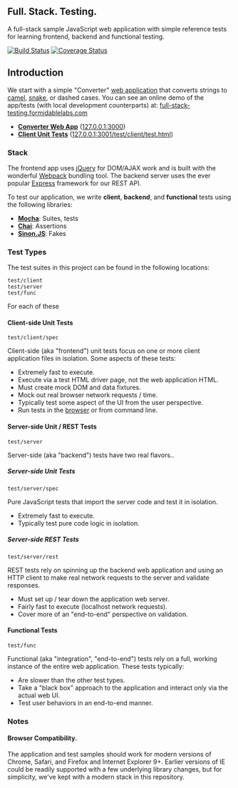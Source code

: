 Full. Stack. Testing.
---------------------

A full-stack sample JavaScript web application with simple reference tests
for learning frontend, backend and functional testing.

[![Build Status][trav_img]][trav_site]
[![Coverage Status][cov_img]][cov_site]

## Introduction

We start with a simple "Converter" [web application][fst_app] that converts
strings to [camel][], [snake][], or dashed cases. You can see an online
demo of the app/tests (with local development counterparts) at:
[full-stack-testing.formidablelabs.com][fst_site]

* **[Converter Web App][fst_app]** ([127.0.0.1:3000][dev_app])
* **[Client Unit Tests][fst_test]**
  ([127.0.0.1:3001/test/client/test.html][dev_test])

### Stack

The frontend app uses [jQuery][] for DOM/AJAX work and is built with the
wonderful [Webpack][] bundling tool. The backend server uses the ever popular
[Express][] framework for our REST API.

To test our application, we write **client**, **backend**, and **functional**
tests using the following libraries:

* **[Mocha](http://mochajs.org/)**: Suites, tests
* **[Chai](http://chaijs.com/)**: Assertions
* **[Sinon.JS](http://sinonjs.org/)**: Fakes

### Test Types

The test suites in this project can be found in the following locations:

```
test/client
test/server
test/func
```

For each of these

#### Client-side Unit Tests

`test/client/spec`

Client-side (aka "frontend") unit tests focus on one or more client application
files in isolation. Some aspects of these tests:

* Extremely fast to execute.
* Execute via a test HTML driver page, not the web application HTML.
* Must create mock DOM and data fixtures.
* Mock out real browser network requests / time.
* Typically test some aspect of the UI from the user perspective.
* Run tests in the [browser][fst_test] or from command line.


#### Server-side Unit / REST Tests

`test/server`

Server-side (aka "backend") tests have two real flavors..

##### Server-side Unit Tests

`test/server/spec`

Pure JavaScript tests that import the server code and test it in isolation.

* Extremely fast to execute.
* Typically test pure code logic in isolation.

##### Server-side REST Tests

`test/server/rest`

REST tests rely on spinning up the backend web application and using an HTTP
client to make real network requests to the server and validate responses.

* Must set up / tear down the application web server.
* Fairly fast to execute (localhost network requests).
* Cover more of an "end-to-end" perspective on validation.


#### Functional Tests

`test/func`

Functional (aka "integration", "end-to-end") tests rely on a full, working
instance of the entire web application. These tests typically:

* Are slower than the other test types.
* Take a "black box" approach to the application and interact only via the
  actual web UI.
* Test user behaviors in an end-to-end manner.

### Notes

#### Browser Compatibility.

The application and test samples should work for modern versions of Chrome,
Safari, and Firefox and Internet Explorer 9+. Earlier versions of IE could
be readily supported with a few underlying library changes, but for simplicity,
we've kept with a modern stack in this repository.


[jQuery]: http://jquery.com/
[Webpack]: http://webpack.github.io/
[Express]: http://expressjs.com/
[camel]: http://en.wikipedia.org/wiki/CamelCase
[snake]: http://en.wikipedia.org/wiki/Snake_case

[fst_site]: http://full-stack-testing.formidablelabs.com/
[fst_test]: http://full-stack-testing.formidablelabs.com/test/client/test.html
[fst_app]: http://full-stack-testing.formidablelabs.com/app/
[dev_app]: http://127.0.0.1:3000/
[dev_test]: http://127.0.0.1:3001/test/client/test.html

[trav]: https://travis-ci.org/
[trav_img]: https://api.travis-ci.org/FormidableLabs/full-stack-testing.svg
[trav_site]: https://travis-ci.org/FormidableLabs/full-stack-testing
[cov]: https://coveralls.io
[cov_img]: https://img.shields.io/coveralls/FormidableLabs/full-stack-testing.svg
[cov_site]: https://coveralls.io/r/FormidableLabs/full-stack-testing
